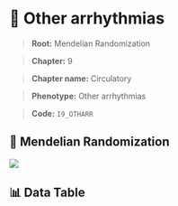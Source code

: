 # 🧪 Other arrhythmias

> **Root:** Mendelian Randomization

> **Chapter:** 9  

> **Chapter name:** Circulatory

> **Phenotype:** Other arrhythmias  

> **Code:** `I9_OTHARR`

## 🧬 Mendelian Randomization  

<img src="/MR/Figures/Forward/I9_OTHARR.png"/>

## 📊 Data Table

<CsvTableMRF src="/public/MR/Data/Forward/I9_OTHARR.csv"/>
